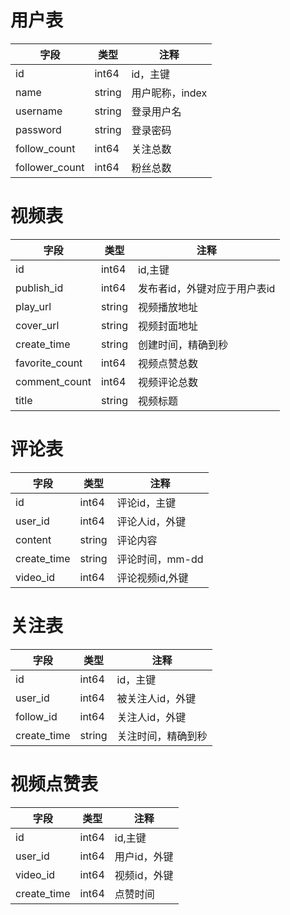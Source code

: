 # 用户表

| 字段           | 类型   | 注释            |
| -------------- | ------ | --------------- |
| id             | int64  | id，主键        |
| name           | string | 用户昵称，index |
| username       | string | 登录用户名      |
| password       | string | 登录密码        |
| follow_count   | int64  | 关注总数        |
| follower_count | int64  | 粉丝总数        |

# 视频表

| 字段           | 类型   | 注释                         |
| -------------- | ------ | ---------------------------- |
| id             | int64  | id,主键                      |
| publish_id     | int64  | 发布者id，外键对应于用户表id |
| play_url       | string | 视频播放地址                 |
| cover_url      | string | 视频封面地址                 |
| create_time    | string | 创建时间，精确到秒           |
| favorite_count | int64  | 视频点赞总数                 |
| comment_count  | int64  | 视频评论总数                 |
| title          | string | 视频标题                     |

# 评论表

| 字段        | 类型   | 注释            |
| ----------- | ------ | --------------- |
| id          | int64  | 评论id，主键    |
| user_id     | int64  | 评论人id，外键  |
| content     | string | 评论内容        |
| create_time | string | 评论时间，mm-dd |
| video_id    | int64  | 评论视频id,外键 |

# 关注表

| 字段        | 类型   | 注释               |
| ----------- | ------ | ------------------ |
| id          | int64  | id，主键           |
| user_id     | int64  | 被关注人id，外键   |
| follow_id   | int64  | 关注人id，外键     |
| create_time | string | 关注时间，精确到秒 |

# 视频点赞表

| 字段        | 类型  | 注释         |
| ----------- | ----- | ------------ |
| id          | int64 | id,主键      |
| user_id     | int64 | 用户id，外键 |
| video_id    | int64 | 视频id，外键 |
| create_time | int64 | 点赞时间     |

